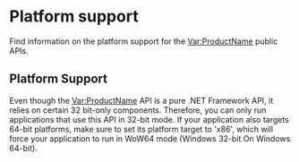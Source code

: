 Platform support
=====
Find information on the platform support for the <Var:ProductName> public APIs.

Platform Support
-----

Even though the <Var:ProductName> API is a pure .NET Framework API, it relies on certain 32 bit-only components. Therefore, you can only run applications that use this API in 32-bit mode. If your application also targets 64-bit platforms, make sure to set its platform target to 'x86', which will force your application to run in WoW64 mode (Windows 32-bit On Windows 64-bit).
